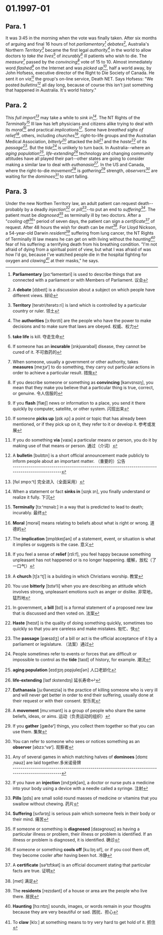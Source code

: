 # 01.1997-01

## Para. 1

It was 3:45 in the morning when the vote was finally taken. After six months of arguing and final 16 hours of hot *parliamentary[^1]* *debates[^2]*, Australia's Northern *Territory[^3]* became the first legal *authority[^4]* in the world to allow doctors to *take the lives[^5]* of *incurably[^6]* ill patients who wish to die. The *measure[^7]* passed by the *convincing[^8]* vote of 15 to 10. Almost immediately word *flashed[^9]* on the Internet and was *picked up[^10]*, half a world away, by John Hofsess, executive director of the Right to Die Society of Canada. He sent it on *via[^11]* the group's on-line service, Death NET. Says Hofsess: "We posted *bulletins[^12]* all day long, because of course this isn't just something that happened in Australia. It's world history."

[^1]: **Parliamentary** [pɑːʳləmentəri] is used to describe things that are connected with a parliament or with Members of Parliament. 议会
[^2]: A **debate** [dɪbeɪt] is a discussion about a subject on which people have different views. 辩论
[^3]: **Territory** [terətri/terətɔːri] is land which is controlled by a particular country or ruler. 领土
[^4]: The **authorities** [ɔːθɒrɪti] are the people who have the power to make decisions and to make sure that laws are obeyed. 权威、权力
[^5]: **take life** is kill. 夺走生命
[^6]: If someone has an **incurable** [ɪnkjʊərəbəl] disease, they cannot be cured of it. 不可救药的
[^7]: When someone, usually a government or other authority, takes **measures** [meʒəʳ] to do something, they carry out particular actions in order to achieve a particular result. 措施
[^8]: If you describe someone or something as **convincing** [kənvɪnsɪŋ], you mean that they make you believe that a particular thing is true, correct, or genuine. 令人信服的
[^9]: If you **flash** [flæʃ] news or information to a place, you send it there quickly by computer, satellite, or other system. 闪现出来
[^10]: If someone **picks up** [pɪk ʌp] a point or topic that has already been mentioned, or if they pick up on it, they refer to it or develop it. 参考或发展
[^11]: If you do something **via** [vaɪə] a particular means or person, you do it by making use of that means or person. 通过（介词）
[^12]: A **bulletin** [bʊlɪtɪn] is a short official announcement made publicly to inform people about an important matter. （重要的）公告<br/>---------------------------------------------------------------------------------------------------



## Para. 2

This *full import[^13]* may take a while to *sink in[^14]*. The NT Rights of the *Terminally[^15]* Ill law has left physicians and citizens alike trying to deal with its *moral[^16]* and practical *implications[^17]*. Some have *breathed sighs of relief[^18]*, others, including *churches[^19]*, right-to-life groups and the Australian Medical Association, *bitterly[^20]* attacked the *bill[^21]* and the *haste[^22]* of its *passage[^23]*. But the *tide[^24]* is unlikely to turn back. In Australia--where an *aging population[^25]*, *life-extending[^26]* technology and changing community attitudes have all played their part--other states are going to consider making a similar law to deal with *euthanasia[^27]*. In the US and Canada, where the right-to-die *movement[^28]* is *gathering[^29]* strength, *observers[^30]* are waiting for the *dominoes[^31]* to start falling.

[^13]: [fʊl ɪmpɔːʳt] 完全进入（全面采用）
[^14]: When a statement or fact **sinks in** [sɪŋk ɪn], you finally understand or realize it fully. 下沉
[^15]: **Terminally** [tɜːʳmɪnəlɪː] in a way that is predicted to lead to death; incurably. 最终
[^16]: **Moral** [mɒrəl] means relating to beliefs about what is right or wrong. 道德的
[^17]: The **implication** [ɪmplɪkeɪʃən] of a statement, event, or situation is what it implies or suggests is the case. 意义
[^18]: If you feel a sense of **relief** [rɪliːf], you feel happy because something unpleasant has not happened or is no longer happening. 缓解，放松（了一口气）
[^19]: A **church** [tʃɜːʳtʃ] is a building in which Christians worship. 教堂
[^20]: You use **bitterly** [bɪtəʳli] when you are describing an attitude which involves strong, unpleasant emotions such as anger or dislike. 非常地，猛烈地
[^21]: In government, a **bill** [bɪl] is a formal statement of a proposed new law that is discussed and then voted on. 法案
[^22]: **Haste** [heɪst] is the quality of doing something quickly, sometimes too quickly so that you are careless and make mistakes. 匆忙、快
[^23]: The **passage** [pæsɪdʒ] of a bill or act is the official acceptance of it by a parliament or legislature. （法案）通过
[^24]: People sometimes refer to events or forces that are difficult or impossible to control as the **tide** [taɪd] of history, for example. 潮流
[^25]: **aging population** [eɪdʒɪŋ pɒpjʊleɪʃən] 人口老龄化
[^26]: **life-extending** [laɪf ɪkstendɪŋ] 延长寿命↩
[^27]: **Euthanasia** [juːθəneɪziə] is the practice of killing someone who is very ill and will never get better in order to end their suffering, usually done at their request or with their consent. 安乐死
[^28]: A **movement** [muːvmənt] is a group of people who share the same beliefs, ideas, or aims. 运动（负责运动的组织）
[^29]: If you **gather** [gæðəʳ] things, you collect them together so that you can use them. 集聚
[^30]: You can refer to someone who sees or notices something as an **observer** [əbzɜːʳvəʳ]. 观察者
[^31]: Any of several games in which matching halves of **dominoes** [dɒmɪˌnəʊz] are laid together.多米诺骨牌<br/>---------------------------------------------------------------------------------------------------
## Para. 3

Under the new Northen Territory law, an adult patient can request death--probably by a deadly *injection[^32]* or *pill[^33]*--to put an end to *suffering[^34]*. The patient must be *diagnosed[^35]* as terminally ill by two doctors. After a "*cooling off[^36]*" period of seven days, the patient can sign a *certificate[^37]* of request. After 48 hours the wish for death can be *met[^38]*. For Lloyd Nickson, a 54-year-old Darwin *resident[^39]* suffering from lung cancer, the NT Rights of Terminally Ill law means he can get on with living without the *haunting[^40]* fear of his suffering: a terrifying death from his breathing condition. "I'm not afraid of dying from a spiritual point of view, but what I was afraid of was how I'd go, because I've watched people die in the hospital fighting for oxygen and *clawing[^41]* at their masks," he says.

[^32]: If you have an **injection** [ɪndʒekʃən], a doctor or nurse puts a medicine into your body using a device with a needle called a syringe. 注射
[^33]: **Pills** [pɪls] are small solid round masses of medicine or vitamins that you swallow without chewing. 药片
[^34]: **Suffering** [sʌfərɪŋ] is serious pain which someone feels in their body or their mind. 痛苦
[^35]: If someone or something is **diagnosed** [daɪəgnoʊz] as having a particular illness or problem, their illness or problem is identified. If an illness or problem is diagnosed, it is identified. 确诊
[^36]: If someone or something **cools off** [kuːlɪŋ ɒf], or if you cool them off, they become cooler after having been hot. 冷静
[^37]: A **certificate** [səʳtɪfɪkət] is an official document stating that particular facts are true. 证明
[^38]: [met] 满足
[^39]: The **residents** [rezɪdənt] of a house or area are the people who live there. 居民
[^40]: **Haunting** [hɔːntɪŋ] sounds, images, or words remain in your thoughts because they are very beautiful or sad. 困扰、担心
[^41]: To **claw** [klɔː] at something means to try very hard to get hold of it. 抓住
